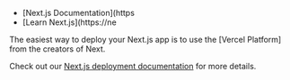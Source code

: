 


- [Next.js Documentation](https
- [Learn Next.js](https://ne

The easiest way to deploy your Next.js app is to use the [Vercel Platform] from the creators of Next.

Check out our [Next.js deployment documentation](https://nextjs.org/docs/deployment) for more details.
